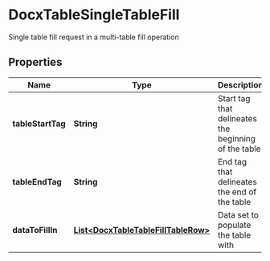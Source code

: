 

# DocxTableSingleTableFill

Single table fill request in a multi-table fill operation
## Properties

Name | Type | Description | Notes
------------ | ------------- | ------------- | -------------
**tableStartTag** | **String** | Start tag that delineates the beginning of the table |  [optional]
**tableEndTag** | **String** | End tag that delineates the end of the table |  [optional]
**dataToFillIn** | [**List&lt;DocxTableTableFillTableRow&gt;**](DocxTableTableFillTableRow.md) | Data set to populate the table with |  [optional]



